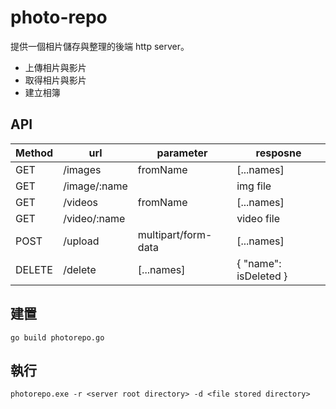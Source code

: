 # photo-repo

提供一個相片儲存與整理的後端 http server。
 - 上傳相片與影片
 - 取得相片與影片
 - 建立相簿

## API
| Method | url | parameter | resposne |
| ------ | ------ | ------ | ------ |
| GET | /images | fromName | [...names] |
| GET | /image/:name | | img file |
| GET | /videos | fromName | [...names] |
| GET | /video/:name | | video file |
| POST | /upload | multipart/form-data | [...names] |
| DELETE | /delete | [...names] | { "name": isDeleted } |

## 建置
`go build photorepo.go`

## 執行
`photorepo.exe -r <server root directory> -d <file stored directory>`